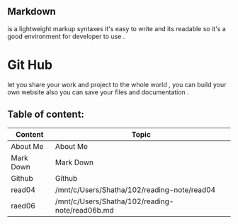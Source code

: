 ## Markdown 
is a lightweight markup syntaxes it's easy to write and its readable so it's a good environment  for developer to use .
# Git Hub
 let you share your work and project to the whole world , you can build your own website also you can save your files and documentation . 

## Table of content:

| Content | Topic |
| ------------- | ------------- |
| About Me | About Me |
| Mark Down | Mark Down |
| Github | Github | 
| read04 | /mnt/c/Users/Shatha/102/reading-note/read04 |
| raed06| /mnt/c/Users/Shatha/102/reading-note/read06b.md |
